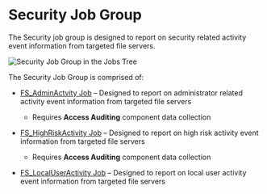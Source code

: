 # Security Job Group

The Security job group is designed to report on security related activity event information from
targeted file servers.

![Security Job Group in the Jobs Tree](/img/versioned_docs/accessanalyzer_11.6/accessanalyzer/admin/hostmanagement/jobstree.webp)

The Security Job Group is comprised of:

- [FS_AdminActvity Job](/docs/accessanalyzer/11.6/solutions/filesystem/activity/security/fs_adminactvity.md)
  – Designed to report on administrator related activity event information from targeted file
  servers

    - Requires **Access Auditing** component data collection

- [FS_HighRiskActivity Job](/docs/accessanalyzer/11.6/solutions/filesystem/activity/security/fs_highriskactivity.md)
  – Designed to report on high risk activity event information from targeted file servers

    - Requires **Access Auditing** component data collection

- [FS_LocalUserActivity Job](/docs/accessanalyzer/11.6/solutions/filesystem/activity/security/fs_localuseractivity.md)
  – Designed to report on local user activity event information from targeted file servers
